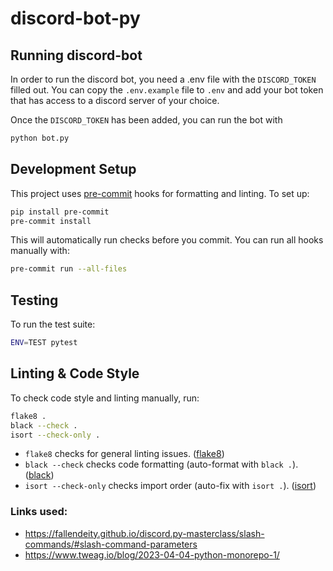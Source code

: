 # discord-bot-py

## Running discord-bot

In order to run the discord bot, you need a .env file with the `DISCORD_TOKEN` filled out. You can copy the `.env.example` file to `.env` and add your bot token that has access to a discord server of your choice.

Once the `DISCORD_TOKEN` has been added, you can run the bot with
```sh
python bot.py
```

## Development Setup

This project uses [pre-commit](https://pre-commit.com/) hooks for formatting and linting.
To set up:

```sh
pip install pre-commit
pre-commit install
```

This will automatically run checks before you commit.
You can run all hooks manually with:

```sh
pre-commit run --all-files
```

## Testing

To run the test suite:

```sh
ENV=TEST pytest
```

## Linting & Code Style

To check code style and linting manually, run:

```sh
flake8 .
black --check .
isort --check-only .
```

- `flake8` checks for general linting issues. ([flake8](https://github.com/pycqa/flake8))
- `black --check` checks code formatting (auto-format with `black .`). ([black](https://github.com/psf/black))
- `isort --check-only` checks import order (auto-fix with `isort .`). ([isort](https://github.com/PyCQA/isort))


### Links used:
- https://fallendeity.github.io/discord.py-masterclass/slash-commands/#slash-command-parameters
- https://www.tweag.io/blog/2023-04-04-python-monorepo-1/